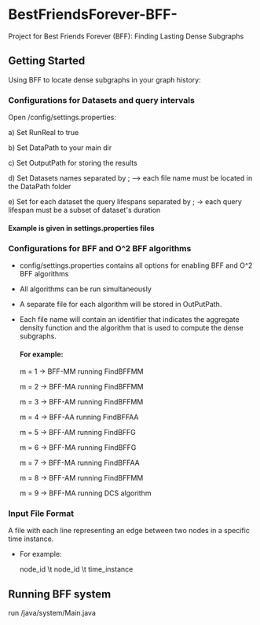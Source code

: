 # BestFriendsForever-BFF-
Project for Best Friends Forever (BFF): Finding Lasting Dense Subgraphs

## Getting Started

Using BFF to locate dense subgraphs in your graph history:

### Configurations for Datasets and query intervals

Open /config/settings.properties:

  a) Set RunReal to true
  
  b) Set DataPath to your main dir
  
  c) Set OutputPath for storing the results
  
  d) Set Datasets names separated by ; --> each file name must be located in the DataPath folder
  
  e) Set for each dataset the query lifespans separated by ; -> each query lifespan must be a subset of dataset's duration
  
  #### Example is given in settings.properties files

### Configurations for BFF and O^2 BFF algorithms

- config/settings.properties contains all options for enabling BFF and O^2 BFF algorithms

- All algorithms can be run simultaneously

- A separate file for each algorithm will be stored in OutPutPath.
- Each file name will contain an identifier that indicates the aggregate density function and the algorithm that is used to compute the dense subgraphs. 

  #### For example:
    m = 1 -> BFF-MM  running FindBFFMM
    
    m = 2 -> BFF-MA running FindBFFMM
    
    m = 3 -> BFF-AM running FindBFFMM
    
    m = 4 -> BFF-AA running FindBFFAA
    
    m = 5 -> BFF-AM running FindBFFG
    
    m = 6 -> BFF-MA running FindBFFG
    
    m = 7 -> BFF-MA running FindBFFAA
    
    m = 8 -> BFF-AM running FindBFFMM
    
    m = 9 -> BFF-MA running DCS algorithm
  
### Input File Format

A file with each line representing an edge between two nodes in a specific time instance.

  - For example:

      node_id \t node_id \t time_instance
  
## Running BFF system
run /java/system/Main.java
